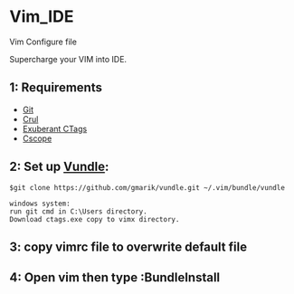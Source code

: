 # Vim_IDE
Vim Configure file

Supercharge your VIM into IDE.

1: Requirements 
---------------------
*  [Git](https://git-scm.com/)
*  [Crul](https://curl.haxx.se/) 	
*  [Exuberant CTags](http://ctags.sourceforge.net/)
*  [Cscope](http://cscope.sourceforge.net/)
	
2: Set up [Vundle](http://github.com/VundleVim/Vundle.vim):
---------------------
    $git clone https://github.com/gmarik/vundle.git ~/.vim/bundle/vundle
    
    windows system:
    run git cmd in C:\Users directory.
    Download ctags.exe copy to vimx directory.

3: copy vimrc file to overwrite default file
---------------------
4: Open vim then type :BundleInstall
---------------------

